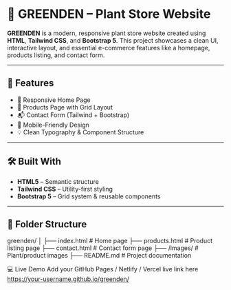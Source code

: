 # 🌿 GREENDEN – Plant Store Website

**GREENDEN** is a modern, responsive plant store website created using **HTML**, **Tailwind CSS**, and **Bootstrap 5**. This project showcases a clean UI, interactive layout, and essential e-commerce features like a homepage, products listing, and contact form.

---

## 📌 Features

- 🌱 Responsive Home Page
- 🛒 Products Page with Grid Layout
- 📬 Contact Form (Tailwind + Bootstrap)
- 📱 Mobile-Friendly Design
- 💡 Clean Typography & Component Structure

---

## 🛠️ Built With

- **HTML5** – Semantic structure
- **Tailwind CSS** – Utility-first styling
- **Bootstrap 5** – Grid system & reusable components

---

## 📂 Folder Structure

greenden/
│
├── index.html # Home page
├── products.html # Product listing page
├── contact.html # Contact form page
├── /images/ # Plant/product images
├── README.md # Project documentation

💻 Live Demo
Add your GitHub Pages / Netlify / Vercel live link here
https://your-username.github.io/greenden/


